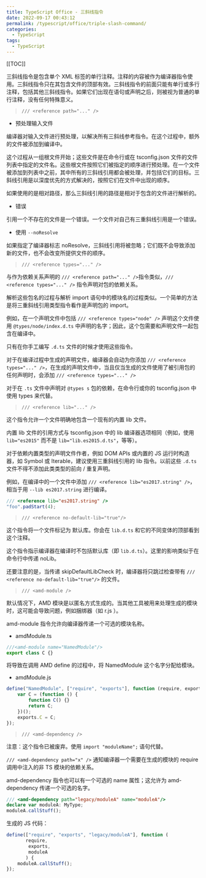 ```yaml
---
title: TypeScript Office - 三斜线指令
date: 2022-09-17 00:43:12
permalink: /typescript/office/triple-slash-command/
categories:
  - TypeScript
tags: 
  - TypeScript
---
```


[[TOC]]





三斜线指令是包含单个 XML 标签的单行注释。注释的内容被作为编译器指令使用。三斜线指令只在其包含文件的顶部有效。三斜线指令的前面只能有单行或多行注释，包括其他三斜线指令。如果它们出现在语句或声明之后，则被视为普通的单行注释，没有任何特殊意义。

> `/// <reference path="..." />`

- 预处理输入文件

编译器对输入文件进行预处理，以解决所有三斜线参考指令。在这个过程中，额外的文件被添加到编译中。

这个过程从一组根文件开始；这些文件是在命令行或在 tsconfig.json 文件的文件列表中指定的文件名。这些根文件按照它们被指定的顺序进行预处理。在一个文件被添加到列表中之前，其中所有的三斜线引用都会被处理，并包括它们的目标。三斜线引用是以深度优先的方式解决的，按照它们在文件中出现的顺序。

如果使用的是相对路径，那么三斜线引用的路径是相对于包含的文件进行解析的。

- 错误

引用一个不存在的文件是一个错误。一个文件对自己有三重斜线引用是一个错误。

- 使用 `--noResolve`

如果指定了编译器标志 noResolve，三斜线引用将被忽略；它们既不会导致添加新的文件，也不会改变所提供文件的顺序。

> `/// <reference types="..." />`

与作为依赖关系声明的 `/// <reference path="..." />`指令类似，`/// <reference types="..." />` 指令声明对包的依赖关系。

解析这些包名的过程与解析 import 语句中的模块名的过程类似。一个简单的方法是将三重斜线引用类型指令看作是声明包的 import。

例如，在一个声明文件中包括 `/// <reference types="node" />` 声明这个文件使用 `@types/node/index.d.ts` 中声明的名字；因此，这个包需要和声明文件一起包含在编译中。

只有在你手工编写 `.d.ts` 文件的时候才使用这些指令。

对于在编译过程中生成的声明文件，编译器会自动为你添加 `/// <reference types="..." />`，在生成的声明文件中，当且仅当生成的文件使用了被引用包的任何声明时，会添加 `/// <reference types="..." />`

对于在 `.ts` 文件中声明对 `@types s` 包的依赖，在命令行或你的 tsconfig.json 中使用 types 来代替。

> `/// <reference lib="..." />`

这个指令允许一个文件明确地包含一个现有的内置 lib 文件。

内置 lib 文件的引用方式与 tsconfig.json 中的 lib 编译器选项相同（例如，使用 `lib="es2015"` 而不是 `lib="lib.es2015.d.ts"`，等等）。

对于依赖内置类型的声明文件作者，例如 DOM APIs 或内置的 JS 运行时构造器，如 Symbol 或 Iterable，建议使用三重斜线引用的 lib 指令。以前这些 `.d.ts` 文件不得不添加此类类型的前向 / 重复声明。

例如，在编译中的一个文件中添加 `/// <reference lib="es2017.string" />`，相当于用 `--lib es2017.string` 进行编译。

```typescript
/// <reference lib="es2017.string" />
"foo".padStart(4);
```

> `/// <reference no-default-lib="true"/>`

这个指令将一个文件标记为 默认库。你会在 `lib.d.ts` 和它的不同变体的顶部看到这个注释。

这个指令指示编译器在编译时不包括默认库（即 `lib.d.ts`）。这里的影响类似于在命令行中传递 noLib。

还要注意的是，当传递 skipDefaultLibCheck 时，编译器将只跳过检查带有 `/// <reference no-default-lib="true"/>` 的文件。

> `/// <amd-module />`

默认情况下，AMD 模块是以匿名方式生成的。当其他工具被用来处理生成的模块时，这可能会导致问题，例如捆绑器（如 r.js ）。

amd-module 指令允许向编译器传递一个可选的模块名称。

- amdModule.ts

```typescript
///<amd-module name="NamedModule"/>
export class C {}
```

将导致在调用 AMD define 的过程中，将 NamedModule 这个名字分配给模块。

- amdModule.js

```typescript
define("NamedModule", ["require", "exports"], function (require, exports) {
    var C = (function () {
        function C() {}
        return C;
    })();
    exports.C = C;
});
```

> `/// <amd-dependency />`

注意：这个指令已被废弃。使用 `import "moduleName";` 语句代替。

`/// <amd-dependency path="x" />` 通知编译器一个需要在生成的模块的 require 调用中注入的非 TS 模块的依赖关系。

amd-dependency 指令也可以有一个可选的 name 属性；这允许为 amd-dependency 传递一个可选的名字。

```typescript
/// <amd-dependency path="legacy/moduleA" name="moduleA"/>
declare var moduleA: MyType;
moduleA.callStuff();
```

生成的 JS 代码：

```typescript
define(["require", "exports", "legacy/moduleA"], function (
       require,
        exports,
        moduleA
       ) {
    moduleA.callStuff();
});
```

